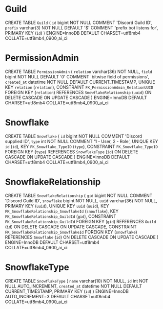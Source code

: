 # Guild   
CREATE TABLE `Guild` (
 `id` bigint NOT NULL COMMENT 'Discord Guild ID',
 `prefix` varchar(3) NOT NULL DEFAULT '$' COMMENT 'prefix bot listens for',
 PRIMARY KEY (`id`)
) ENGINE=InnoDB DEFAULT CHARSET=utf8mb4 COLLATE=utf8mb4_0900_ai_ci
# PermissionAdmin
CREATE TABLE `PermissionAdmin` (
 `relation` varchar(36) NOT NULL,
 `field` bigint NOT NULL DEFAULT '0' COMMENT 'bitwise field of permissions',
 `created_at` datetime NOT NULL DEFAULT CURRENT_TIMESTAMP,
 UNIQUE KEY `relation` (`relation`),
 CONSTRAINT `FK_PermissionAdmin_RelationUUID` FOREIGN KEY (`relation`) REFERENCES `SnowflakeRelationship` (`uuid`) ON DELETE CASCADE ON UPDATE CASCADE
) ENGINE=InnoDB DEFAULT CHARSET=utf8mb4 COLLATE=utf8mb4_0900_ai_ci
# Snowflake
CREATE TABLE `Snowflake` (
 `id` bigint NOT NULL COMMENT 'Discord supplied ID',
 `type` int NOT NULL COMMENT '1 - User, 2 - Role',
 UNIQUE KEY `id` (`id`),
 KEY `FK_Snowflake_TypeID` (`type`),
 CONSTRAINT `FK_Snowflake_TypeID` FOREIGN KEY (`type`) REFERENCES `SnowflakeType` (`id`) ON DELETE CASCADE ON UPDATE CASCADE
) ENGINE=InnoDB DEFAULT CHARSET=utf8mb4 COLLATE=utf8mb4_0900_ai_ci
# SnowflakeRelationship
CREATE TABLE `SnowflakeRelationship` (
 `gid` bigint NOT NULL COMMENT 'Discord Guild ID',
 `snowflake` bigint NOT NULL,
 `uuid` varchar(36) NOT NULL,
 PRIMARY KEY (`uuid`),
 UNIQUE KEY `uuid` (`uuid`),
 KEY `FK_SnowflakeRelationship_SnowflakeId` (`snowflake`),
 KEY `FK_SnowflakeRelationship_GuildId` (`gid`),
 CONSTRAINT `FK_SnowflakeRelationship_GuildId` FOREIGN KEY (`gid`) REFERENCES `Guild` (`id`) ON DELETE CASCADE ON UPDATE CASCADE,
 CONSTRAINT `FK_SnowflakeRelationship_SnowflakeId` FOREIGN KEY (`snowflake`) REFERENCES `Snowflake` (`id`) ON DELETE CASCADE ON UPDATE CASCADE
) ENGINE=InnoDB DEFAULT CHARSET=utf8mb4 COLLATE=utf8mb4_0900_ai_ci
# SnowflakeType
CREATE TABLE `SnowflakeType` (
 `name` varchar(10) NOT NULL,
 `id` int NOT NULL AUTO_INCREMENT,
 `created_at` datetime NOT NULL DEFAULT CURRENT_TIMESTAMP,
 PRIMARY KEY (`id`)
) ENGINE=InnoDB AUTO_INCREMENT=3 DEFAULT CHARSET=utf8mb4 COLLATE=utf8mb4_0900_ai_ci
